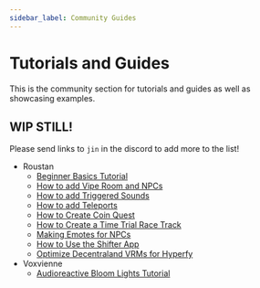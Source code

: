 ```yaml
---
sidebar_label: Community Guides
---
```


# Tutorials and Guides

This is the community section for tutorials and guides as well as showcasing examples.

## WIP STILL!

Please send links to `jin` in the discord to add more to the list!

- Roustan
  - [Beginner Basics Tutorial](https://vimeo.com/943485341)
  - [How to add Vipe Room and NPCs](https://vimeo.com/922674521)
  - [How to add Triggered Sounds](https://vimeo.com/919882071)
  - [How to add Teleports](https://vimeo.com/922680543)
  - [How to Create Coin Quest](https://vimeo.com/920244065)
  - [How to Create a Time Trial Race Track](https://vimeo.com/922138027)
  - [Making Emotes for NPCs](https://vimeo.com/834619336)
  - [How to Use the Shifter App](https://vimeo.com/936997762)
  - [Optimize Decentraland VRMs for Hyperfy](https://vimeo.com/922202023)
- Voxvienne
  - [Audioreactive Bloom Lights Tutorial](https://www.youtube.com/watch?v=_-UCLWxU8cU)

